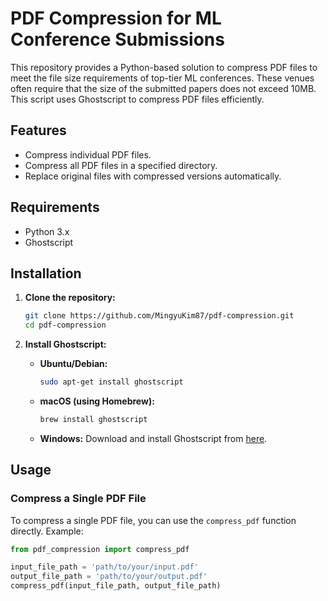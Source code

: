 # PDF Compression for ML Conference Submissions

This repository provides a Python-based solution to compress PDF files to meet the file size requirements of top-tier ML conferences. These venues often require that the size of the submitted papers does not exceed 10MB. This script uses Ghostscript to compress PDF files efficiently.

## Features

- Compress individual PDF files.
- Compress all PDF files in a specified directory.
- Replace original files with compressed versions automatically.

## Requirements

- Python 3.x
- Ghostscript

## Installation

1. **Clone the repository:**
    ```bash
    git clone https://github.com/MingyuKim87/pdf-compression.git
    cd pdf-compression
    ```

2. **Install Ghostscript:**

    - **Ubuntu/Debian:**
        ```bash
        sudo apt-get install ghostscript
        ```

    - **macOS (using Homebrew):**
        ```bash
        brew install ghostscript
        ```

    - **Windows:**
        Download and install Ghostscript from [here](https://www.ghostscript.com/download.html).

## Usage

### Compress a Single PDF File

To compress a single PDF file, you can use the `compress_pdf` function directly. Example:

```python
from pdf_compression import compress_pdf

input_file_path = 'path/to/your/input.pdf'
output_file_path = 'path/to/your/output.pdf'
compress_pdf(input_file_path, output_file_path)

